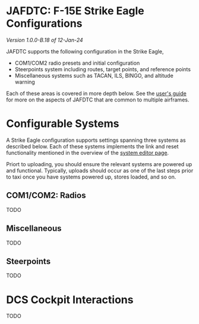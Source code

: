 # JAFDTC: F-15E Strike Eagle Configurations

*Version 1.0.0-B.18 of 12-Jan-24*


JAFDTC supports the following configuration in the Strike Eagle,

- COM1/COM2 radio presets and initial configuration
- Steerpoints system including routes, target points, and reference points
- Miscellaneous systems such as TACAN, ILS, BINGO, and altitude warning

Each of these areas is covered in more depth below. See the
[user's guide](https://github.com/51st-Vfw/JAFDTC/tree/master/doc)
for more on the aspects of JAFDTC that are common to multiple airframes.

# Configurable Systems

A Strike Eagle configuration supports settings spanning three systems as described below. Each
of these systems implements the link and reset functionality mentioned in the overview of the
[system editor page](https://github.com/51st-Vfw/JAFDTC/tree/master/doc/README.md#system-editor-page).

Priort to uploading, you should ensure the relevant systems are powered up and functional.
Typically, uploads should occur as one of the last steps prior to taxi once you have systems
powered up, stores loaded, and so on.

## COM1/COM2: Radios

TODO

## Miscellaneous

TODO

## Steerpoints

TODO

# DCS Cockpit Interactions

TODO